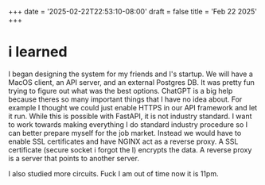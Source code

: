 +++
date = '2025-02-22T22:53:10-08:00'
draft = false
title = 'Feb 22 2025'
+++
# i learned
I began designing the system for my friends and I's startup. We will have a MacOS client, an API server, and an external Postgres DB. 
It was pretty fun trying to figure out what was the best options. ChatGPT is a big help because theres so many important things
that I have no idea about. For example I thought we could just enable HTTPS in our API framework and let it run. While this is possible 
with FastAPI, it is not industry standard. I want to work towards making everything I do standard industry procedure so I can better 
prepare myself for the job market. Instead we would have to enable SSL certificates and have NGINX act as a reverse proxy. A SSL 
certificate (secure socket i forgot the l) encrypts the data. A reverse proxy is a server that points to another server. 

I also studied more circuits. Fuck I am out of time now it is 11pm.

